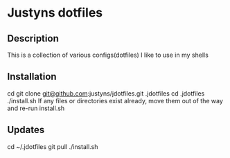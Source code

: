 Justyns dotfiles
=================

Description
-----------
This is a collection of various configs(dotfiles) I like to use in my shells

Installation
-----------
cd
git clone git@github.com:justyns/jdotfiles.git .jdotfiles
cd .jdotfiles
./install.sh
If any files or directories exist already, move them out of the way and re-run install.sh

Updates
-------
cd ~/.jdotfiles
git pull
./install.sh
